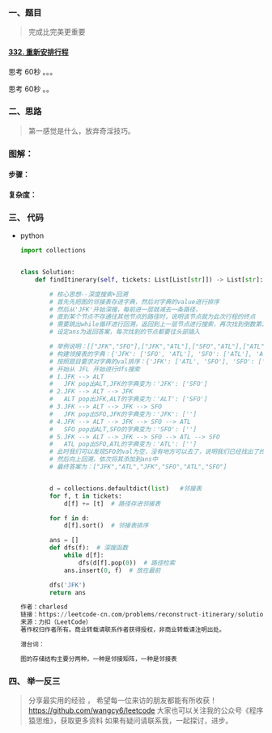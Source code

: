 

###  一、题目

> 完成比完美更重要



#### [332. 重新安排行程](https://leetcode-cn.com/problems/reconstruct-itinerary/)

思考 60秒 。。。

思考 60秒 。。



### 二、思路

> 第一感觉是什么，放弃奇淫技巧。



### 图解：



#### 步骤：





 #### 复杂度：



###  三、 代码



- python

  ~~~python
  import collections
  
  
  class Solution:
      def findItinerary(self, tickets: List[List[str]]) -> List[str]:
  
          # 核心思想--深度搜索+回溯
          # 首先先把图的邻接表存进字典，然后对字典的value进行排序
          # 然后从'JFK'开始深搜，每前进一层就减去一条路径，
          # 直到某个节点不存通往其他节点的路径时，说明该节点就为此次行程的终点
          # 需要跳出while循环进行回溯，返回到上一层节点进行搜索，再次找到倒数第二个终点，依次类推
          # 设定ans为返回答案，每次找到的节点都要往头部插入
  
          # 举例说明：[["JFK","SFO"],["JFK","ATL"],["SFO","ATL"],["ATL","JFK"],["ATL","SFO"]]
          # 构建领接表的字典：{'JFK': ['SFO', 'ATL'], 'SFO': ['ATL'], 'ATL': ['JFK', 'SFO']})
          # 按照题目要求对字典的val排序：{'JFK': ['ATL', 'SFO'], 'SFO': ['ATL'], 'ATL': ['JFK', 'SFO']})
          # 开始从 JFL 开始进行dfs搜索
          # 1.JFK --> ALT  
          #   JFK pop出ALT,JFK的字典变为：'JFK': ['SFO']
          # 2.JFK --> ALT --> JFK 
          #   ALT pop出JFK,ALT的字典变为：'ALT': ['SFO']
          # 3.JFK --> ALT --> JFK --> SFO 
          #   JFK pop出SFO,JFK的字典变为：'JFK': ['']
          # 4.JFK --> ALT --> JFK --> SFO --> ATL 
          #   SFO pop出ALT,SFO的字典变为：'SFO': ['']
          # 5.JFK --> ALT --> JFK --> SFO --> ATL --> SFO
          #   ATL pop出SFO,ATL的字典变为：'ATL': ['']
          # 此时我们可以发现SFO的val为空，没有地方可以去了，说明我们已经找出了终点SFO
          # 然后向上回溯，依次将其添加到ans中
          # 最终答案为：["JFK","ATL","JFK","SFO","ATL","SFO"]
  
  
          d = collections.defaultdict(list)   #邻接表
          for f, t in tickets:
              d[f] += [t]  # 路径存进邻接表
  
          for f in d:
              d[f].sort()  # 邻接表排序
  
          ans = []
          def dfs(f):  # 深搜函数
              while d[f]:
                  dfs(d[f].pop(0))  # 路径检索            
              ans.insert(0, f)  # 放在最前
  
          dfs('JFK')
          return ans
  
  作者：charlesd
  链接：https://leetcode-cn.com/problems/reconstruct-itinerary/solution/332-zhong-xin-an-pai-xing-cheng-chao-xiang-xi-ti-j/
  来源：力扣（LeetCode）
  著作权归作者所有。商业转载请联系作者获得授权，非商业转载请注明出处。
  
  潜台词：
  
  图的存储结构主要分两种，一种是邻接矩阵，一种是邻接表
  
  ~~~

  



### 四、 举一反三




> 分享最实用的经验 ， 希望每一位来访的朋友都能有所收获！
https://github.com/wangcy6/leetcode
>大家也可以关注我的公众号《程序猿思维》，获取更多资料
> 如果有疑问请联系我，一起探讨，进步。
>
